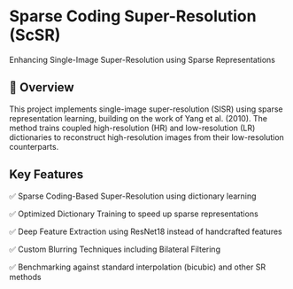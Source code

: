 # Sparse Coding Super-Resolution (ScSR)

Enhancing Single-Image Super-Resolution using Sparse Representations

## 📌 Overview

This project implements single-image super-resolution (SISR) using sparse representation learning, building on the work of Yang et al. (2010). The method trains coupled high-resolution (HR) and low-resolution (LR) dictionaries to reconstruct high-resolution images from their low-resolution counterparts.

## Key Features

✅ Sparse Coding-Based Super-Resolution using dictionary learning

✅ Optimized Dictionary Training to speed up sparse representations

✅ Deep Feature Extraction using ResNet18 instead of handcrafted features

✅ Custom Blurring Techniques including Bilateral Filtering

✅ Benchmarking against standard interpolation (bicubic) and other SR methods
